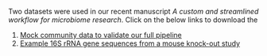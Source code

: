 Two datasets were used in our recent manuscript _A custom and streamlined workflow for microbiome research_. Click on the below links to download the 

1. [Mock community data to validate our full pipeline](https://www.dropbox.com/s/vpb7b0zsx51d1mn/MicrobiomePaperMockData.tar?dl=1)
2. [Example 16S rRNA gene sequences from a mouse knock-out study](https://www.dropbox.com/s/4fqgi6t3so69224/Sinal_Langille_raw_data.tar.gz?dl=1)